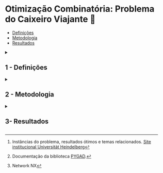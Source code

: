 
# Otimização Combinatória: Problema do Caixeiro Viajante :compass:


- [Definições](#def)
- [Metodologia](#instrument)
- [Resultados](#result)

 <details>
<summary id ="def"><h2><strong>1 - Definições</strong></h2></summary>

---
   
O problema é levantado no trabalho conhecido como TSPLib [^1] e possui diversos *rotas*, cada um com diversas *subrotas*, em variadas dimensões (simples, médias e as mais complexas). Alguns dos problemas propõem formas de distância entre as *cidades* baseados na distância Euclidiana. Outros seguem distâncias ponderadas e outros utilizam baseam-se na distância gemétrica.

Para os exemplos deste repositório foram trabalhadas apenas as distâncias Euclidianas, e a distância ponderada (problemas ATSP).
O problema TSP com distância Euclidiana utiliza a seguinte definição de distância entre cidades:

```math
  d(\mathbf{p}, \mathbf{q}) = \sqrt{\sum_{i=1}^{n} (q_i - p_i)^2}
```
Já o problema ATSP trabalha com a distância em formato matricial (diagonais *dont-care*), onde a distância entre a cidade n e a cidade m vale: 

```math
d_{nm}=
\begin{bmatrix}
999999 & a_{12} & a_{13} & \dots & a_{1n} \\
a_{21} & 999999 & a_{23} & \dots & a_{2n} \\
a_{31} & a_{32} & 999999 & \dots & a_{3n} \\
\vdots & \vdots & \vdots & \ddots & \vdots \\
a_{n1} & a_{n2} & a_{n3} & \dots & 999999 \\
\end{bmatrix}
```

 </details>
 <!-- ################################################################2#################################################### -->
<details>
 <summary id="instrument"> <h2> <strong>2 - Metodologia </h2> </strong> </summary>
 
---
- Importação dos arquivos .txt,
  - RunTSP.py para arquivos TSP.  
  - RunATSP.py para arquivos ATSP.
  
- Uso da biblioteca *PYGad* para algoritmo genético [^2],
- Implementações de operadores personalizados ao TSP,
    - Problema **exige** não-repetição, os básicos operadores aqui implementados (cross-over e mutação) dão esta garantia.
- Execução individual com orçamento computacional (n de execuções):
  - **Se** D<50: 50000.
  - **Se-não**: 70000.
- API com NetworkNx [^3] para visualização do *melhor* por geração.


</details>
<!-- ################################################################2#################################################### -->
<details>
 <summary id="result"> <h2> <strong>3- Resultados </h2> </strong> </summary>

Os problemas de ordem menor apresentaram erro relativo baixo

| | B52  | Ch130 | Br17  | Ftv70 |
| ------------- | ------------- | ------------- | ------------- | ------------- |
| **Obtido**  | 8805  | 9560  | 39  | 2439  |
| **Ótimo** | 7542 | 6110 | 39  | 1950 |
| **Erro rel. (%)**  | 17  | 56 | 0  | 25  |


</details>

[^1]: Instâncias do problema, resultados ótimos e temas relacionados. [Site institucional Universitàt Heindelberg](http://comopt.ifi.uni-heidelberg.de/software/)  
[^2]: Documentação da biblioteca [PYGAD](https://pygad.readthedocs.io/en/latest/README_pygad_ReadTheDocs.html).

[^3]: Network NX
